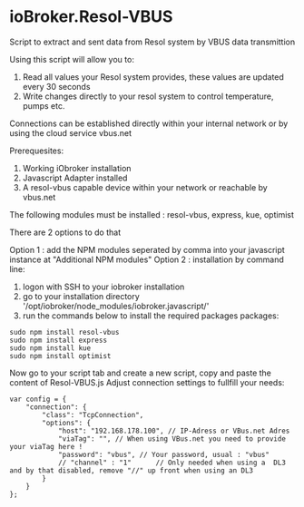 # ioBroker.Resol-VBUS
Script to extract and sent data from Resol system by VBUS data transmittion

Using this script will allow you to:
1) Read all values your Resol system provides, these values are updated every 30 seconds
2) Write changes directly to your resol system to control temperature, pumps etc.

Connections can be established directly within your internal network or by using the cloud service vbus.net

Prerequesites:
1) Working iObroker installation
2) Javascript Adapter installed
3) A resol-vbus capable device within your network or reachable by vbus.net

The following modules must be installed : resol-vbus, express, kue, optimist

There are 2 options to do that

Option 1 : add the NPM modules seperated by comma into your javascript instance at "Additional NPM modules"
Option 2 : installation by command line:

1) logon with SSH to your iobroker installation
2) go to your installation directory '/opt/iobroker/node_modules/iobroker.javascript/'
3) run the commands below to install the required packages packages:
```
sudo npm install resol-vbus
sudo npm install express
sudo npm install kue
sudo npm install optimist
```

Now go to your script tab and create a new script, copy and paste the content of Resol-VBUS.js
Adjust connection settings to fullfill your needs:

```
var config = {
    "connection": {
        "class": "TcpConnection",
        "options": {
            "host": "192.168.178.100", // IP-Adress or VBus.net Adres
            "viaTag": "", // When using VBus.net you need to provide your viaTag here !
            "password": "vbus", // Your password, usual : "vbus"
            // "channel" : "1" 		// Only needed when using a  DL3 and by that disabled, remove "//" up front when using an DL3
        }
    }
};
```

